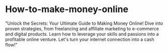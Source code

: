 # How-to-make-money-online
"Unlock the Secrets: Your Ultimate Guide to Making Money Online! Dive into proven strategies, from freelancing and affiliate marketing to e-commerce and digital products. Learn how to leverage your skills and passions into a profitable online venture. Let's turn your internet connection into a cash flow!"
